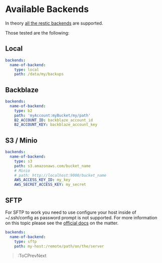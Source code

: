 # Available Backends

In theory [all the restic backends](https://restic.readthedocs.io/en/stable/030_preparing_a_new_repo.html) are supported.

Those tested are the following:

## Local

```yaml
backends:
  name-of-backend:
    type: local
    path: /data/my/backups
```

## Backblaze

```yaml
backends:
  name-of-backend:
    type: b2
    path: 'myAccount:myBucket/my/path'
    B2_ACCOUNT_ID: backblaze_account_id
    B2_ACCOUNT_KEY: backblaze_account_key
```

## S3 / Minio

```yaml
backends:
  name-of-backend:
    type: s3
    path: s3.amazonaws.com/bucket_name
    # Minio
    # path: http://localhost:9000/bucket_name
    AWS_ACCESS_KEY_ID: my_key
    AWS_SECRET_ACCESS_KEY: my_secret
```

## SFTP

For SFTP to work you need to use configure your host inside of ~/.ssh/config as password prompt is not supported. For more information on this topic please see the [official docs](https://restic.readthedocs.io/en/stable/030_preparing_a_new_repo.html#sftp) on the matter.

```yaml
backends:
  name-of-backend:
    type: sftp
    path: my-host:/remote/path/on/the/server
```

> :ToCPrevNext
